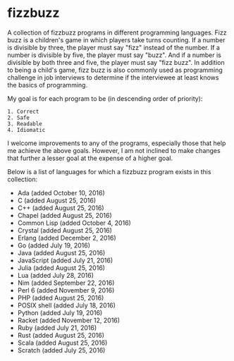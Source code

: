 # fizzbuzz

A collection of fizzbuzz programs in different programming languages. Fizz buzz is a children's game in which players take turns counting. If a number is divisible by three, the player must say "fizz" instead of the number. If a number is divisible by five, the player must say "buzz". And if a number is divisible by both three and five, the player must say "fizz buzz". In addition to being a child's game, fizz buzz is also commonly used as programming challenge in job interviews to determine if the interviewee at least knows the basics of programming.

My goal is for each program to be (in descending order of priority):

	1. Correct
	2. Safe
	3. Readable 
	4. Idiomatic 

I welcome improvements to any of the programs, especially those that help me achieve the above goals. However, I am not inclined to make changes that further a lesser goal at the expense of a higher goal.

Below is a list of languages for which a fizzbuzz program exists in this collection:

- Ada (added October 10, 2016)
- C (added August 25, 2016)
- C++ (added August 25, 2016)
- Chapel (added August 25, 2016)
- Common Lisp (added October 4, 2016)
- Crystal (added August 25, 2016)
- Erlang (added December 2, 2016)
- Go (added July 19, 2016)
- Java (added August 25, 2016)
- JavaScript (added July 21, 2016)
- Julia (added August 25, 2016)
- Lua (added July 28, 2016)
- Nim (added September 22, 2016)
- Perl 6 (added November 9, 2016)
- PHP (added August 25, 2016)
- POSIX shell (added July 18, 2016)
- Python (added July 19, 2016)
- Racket (added November 12, 2016)
- Ruby (added July 21, 2016)
- Rust (added August 25, 2016)
- Scala (added August 25, 2016)
- Scratch (added July 25, 2016)

